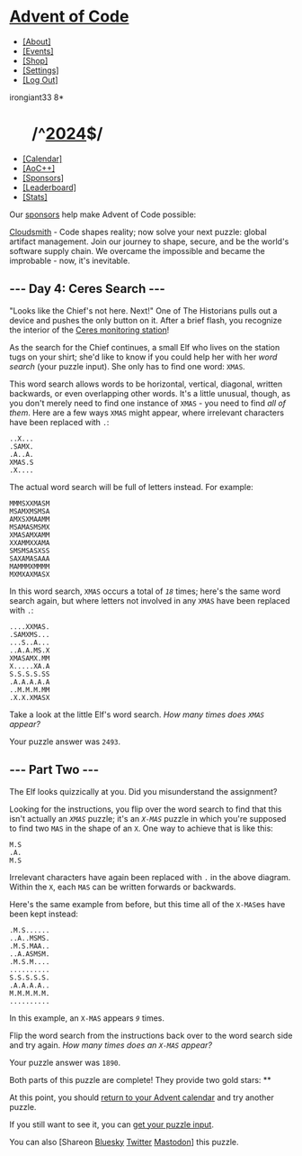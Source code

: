 # [Advent of Code](/)

-   [\[About\]](/2024/about)
-   [\[Events\]](/2024/events)
-   <a href="https://cottonbureau.com/people/advent-of-code"
    target="_blank">[Shop]</a>
-   [\[Settings\]](/2024/settings)
-   [\[Log Out\]](/2024/auth/logout)

irongiant33 <span class="star-count">8\*</span>

#       <span class="title-event-wrap">/^</span>[2024](/2024)<span class="title-event-wrap">$/</span>

-   [\[Calendar\]](/2024)
-   [\[AoC++\]](/2024/support)
-   [\[Sponsors\]](/2024/sponsors)
-   [\[Leaderboard\]](/2024/leaderboard)
-   [\[Stats\]](/2024/stats)

Our [sponsors](/2024/sponsors) help make Advent of Code possible:

<a
href="/2024/sponsors/redirect?url=https%3A%2F%2Fcloudsmith%2Ecom%3Futm%5Fsource%3Daoc%26utm%5Fmedium%3Dsponsor%26utm%5Fcampaign%3Daoc2024"
target="_blank"
onclick="if(ga)ga(&#39;send&#39;,&#39;event&#39;,&#39;sponsor&#39;,&#39;sidebar&#39;,this.href);"
rel="noopener">Cloudsmith</a> - Code shapes reality; now solve your next
puzzle: global artifact management. Join our journey to shape, secure,
and be the world's software supply chain. We overcame the impossible and
became the improbable - now, it's inevitable.

## --- Day 4: Ceres Search ---

"Looks like the Chief's not here. Next!" One of The Historians pulls out
a device and pushes the only button on it. After a brief flash, you
recognize the interior of the [Ceres monitoring station](/2019/day/10)!

As the search for the Chief continues, a small Elf who lives on the
station tugs on your shirt; she'd like to know if you could help her
with her *word search* (your puzzle input). She only has to find one
word: `XMAS`.

This word search allows words to be horizontal, vertical, diagonal,
written backwards, or even overlapping other words. It's a little
unusual, though, as you don't merely need to find one instance of
`XMAS` - you need to find *all of them*. Here are a few ways `XMAS`
might appear, where irrelevant characters have been replaced with `.`:

    ..X...
    .SAMX.
    .A..A.
    XMAS.S
    .X....

The actual word search will be full of letters instead. For example:

    MMMSXXMASM
    MSAMXMSMSA
    AMXSXMAAMM
    MSAMASMSMX
    XMASAMXAMM
    XXAMMXXAMA
    SMSMSASXSS
    SAXAMASAAA
    MAMMMXMMMM
    MXMXAXMASX

In this word search, `XMAS` occurs a total of *`18`* times; here's the
same word search again, but where letters not involved in any `XMAS`
have been replaced with `.`:

    ....XXMAS.
    .SAMXMS...
    ...S..A...
    ..A.A.MS.X
    XMASAMX.MM
    X.....XA.A
    S.S.S.S.SS
    .A.A.A.A.A
    ..M.M.M.MM
    .X.X.XMASX

Take a look at the little Elf's word search. *How many times does `XMAS`
appear?*

Your puzzle answer was `2493`.

## --- Part Two ---

The Elf looks quizzically at you. Did you misunderstand the assignment?

Looking for the instructions, you flip over the word search to find that
this isn't actually an *`XMAS`* puzzle; it's an
<span title="This part originally involved searching for something else, but this joke was too dumb to pass up.">*`X-MAS`*</span>
puzzle in which you're supposed to find two `MAS` in the shape of an
`X`. One way to achieve that is like this:

    M.S
    .A.
    M.S

Irrelevant characters have again been replaced with `.` in the above
diagram. Within the `X`, each `MAS` can be written forwards or
backwards.

Here's the same example from before, but this time all of the `X-MAS`es
have been kept instead:

    .M.S......
    ..A..MSMS.
    .M.S.MAA..
    ..A.ASMSM.
    .M.S.M....
    ..........
    S.S.S.S.S.
    .A.A.A.A..
    M.M.M.M.M.
    ..........

In this example, an `X-MAS` appears *`9`* times.

Flip the word search from the instructions back over to the word search
side and try again. *How many times does an `X-MAS` appear?*

Your puzzle answer was `1890`.

Both parts of this puzzle are complete! They provide two gold stars:
\*\*

At this point, you should [return to your Advent calendar](/2024) and
try another puzzle.

If you still want to see it, you can
<a href="4/input" target="_blank">get your puzzle input</a>.

You can also <span class="share">\[Share<span class="share-content">on
<a
href="https://bsky.app/intent/compose?text=I%27ve+completed+%22Ceres+Search%22+%2D+Day+4+%2D+Advent+of+Code+2024+%23AdventOfCode+https%3A%2F%2Fadventofcode%2Ecom%2F2024%2Fday%2F4"
target="_blank">Bluesky</a> <a
href="https://twitter.com/intent/tweet?text=I%27ve+completed+%22Ceres+Search%22+%2D+Day+4+%2D+Advent+of+Code+2024&amp;url=https%3A%2F%2Fadventofcode%2Ecom%2F2024%2Fday%2F4&amp;related=ericwastl&amp;hashtags=AdventOfCode"
target="_blank">Twitter</a> <a href="javascript:void(0);"
onclick="var ms; try{ms=localStorage.getItem(&#39;mastodon.server&#39;)}finally{} if(typeof ms!==&#39;string&#39;)ms=&#39;&#39;; ms=prompt(&#39;Mastodon Server?&#39;,ms); if(typeof ms===&#39;string&#39; &amp;&amp; ms.length){this.href=&#39;https://&#39;+ms+&#39;/share?text=I%27ve+completed+%22Ceres+Search%22+%2D+Day+4+%2D+Advent+of+Code+2024+%23AdventOfCode+https%3A%2F%2Fadventofcode%2Ecom%2F2024%2Fday%2F4&#39;;try{localStorage.setItem(&#39;mastodon.server&#39;,ms);}finally{}}else{return false;}"
target="_blank">Mastodon</a></span>\]</span> this puzzle.
